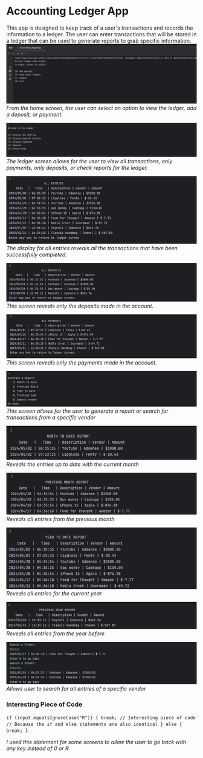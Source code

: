 # Accounting Ledger App
This app is designed to keep track of a user's transactions and records the information to a ledger. 
The user can enter transactions that will be stored in a ledger that can be used to generate reports to grab specific information.
![Ledger Home](src/main/resources/LedgerHome.png)
*From the home screen, the user can select an option to view the ledger, add a deposit, or payment.*


![Ledger Screen](src/main/resources/LedgerScreen.png)
*The ledger screen allows for the user to view all transactions, only payments, only deposits, or check reports for the ledger.*

![Display All Entries](src/main/resources/DisplayAllEntriesScreen.png)
*The display for all entries reveals all the transactions that have been successfully completed.*

![Display Only Deposits](src/main/resources/AllDepositsScreen.png)
*This screen reveals only the deposits made in the account.*

![Display Only Payments](src/main/resources/AllPaymentScreen.png)
*This screen reveals only the payments made in the account.*


![Display Report Screen](src/main/resources/ReportScreen.png)
*This screen allows for the user to generate a report or search for transactions from a specific vendor*

![Month to Date](src/main/resources/MonthtoDateReport.png)
*Reveals the entries up to date with the current month*

![Previous Month](src/main/resources/PrevmonthReport.png)
*Reveals all entries from the previous month*

![Year to Date](src/main/resources/YeartoDateReport.png)
*Reveals all entries for the current year*

![Previous Year](src/main/resources/PreviousYearReport.png)
*Reveals all entries from the year before*

![Search Vendor](src/main/resources/SearchVendor.png)
*Allows user to search for all entries of a specific vendor*

### Interesting Piece of Code

`if (input.equalsIgnoreCase("R")) {
break;
// Interesting piece of code
// Because the if and else statements are also identical
} else {
break; }`

*I used this statement for some screens to allow the user to go back with any key instead of 0 or R*
